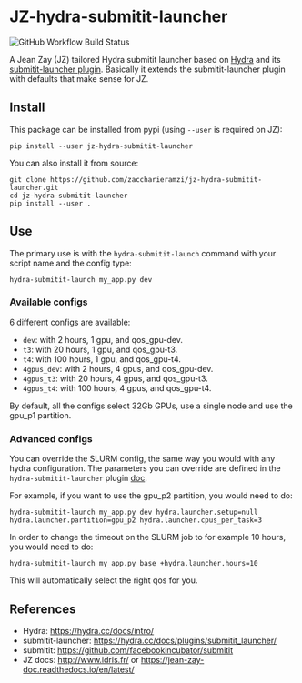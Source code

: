 # JZ-hydra-submitit-launcher

![GitHub Workflow Build Status](https://github.com/zaccharieramzi/jz-hydra-submitit-launcher/workflows/Continuous%20testing/badge.svg)

A Jean Zay (JZ) tailored Hydra submitit launcher based on [Hydra](https://hydra.cc/docs/intro/) and its [submitit-launcher plugin](https://hydra.cc/docs/plugins/submitit_launcher/).
Basically it extends the submitit-launcher plugin with defaults that make sense for JZ.

## Install

This package can be installed from pypi (using `--user` is required on JZ):
```
pip install --user jz-hydra-submitit-launcher
```

You can also install it from source:
```
git clone https://github.com/zaccharieramzi/jz-hydra-submitit-launcher.git
cd jz-hydra-submitit-launcher
pip install --user .
```

## Use

The primary use is with the `hydra-submitit-launch` command with your script name and the config type:
```
hydra-submitit-launch my_app.py dev
```

### Available configs
6 different configs are available:
- `dev`: with 2 hours, 1 gpu, and qos_gpu-dev.
- `t3`: with 20 hours, 1 gpu, and qos_gpu-t3.
- `t4`: with 100 hours, 1 gpu, and qos_gpu-t4.
- `4gpus_dev`: with 2 hours, 4 gpus, and qos_gpu-dev.
- `4gpus_t3`: with 20 hours, 4 gpus, and qos_gpu-t3.
- `4gpus_t4`: with 100 hours, 4 gpus, and qos_gpu-t4.

By default, all the configs select 32Gb GPUs, use a single node and use the gpu_p1 partition.
### Advanced configs
You can override the SLURM config, the same way you would with any hydra configuration.
The parameters you can override are defined in the `hydra-submitit-launcher` plugin [doc](https://hydra.cc/docs/plugins/submitit_launcher/#usage).

For example, if you want to use the gpu_p2 partition, you would need to do:
```
hydra-submitit-launch my_app.py dev hydra.launcher.setup=null hydra.launcher.partition=gpu_p2 hydra.launcher.cpus_per_task=3
```

In order to change the timeout on the SLURM job to for example 10 hours, you would need to do:
```
hydra-submitit-launch my_app.py base +hydra.launcher.hours=10
```
This will automatically select the right qos for you.

## References
- Hydra: https://hydra.cc/docs/intro/
- submitit-launcher: https://hydra.cc/docs/plugins/submitit_launcher/
- submitit: https://github.com/facebookincubator/submitit
- JZ docs: http://www.idris.fr/ or https://jean-zay-doc.readthedocs.io/en/latest/

